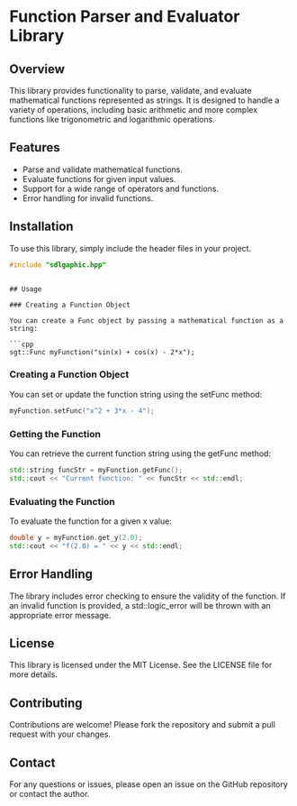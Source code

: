 # Function Parser and Evaluator Library

## Overview

This library provides functionality to parse, validate, and evaluate mathematical functions represented as strings. It is designed to handle a variety of operations, including basic arithmetic and more complex functions like trigonometric and logarithmic operations.

## Features

- Parse and validate mathematical functions.
- Evaluate functions for given input values.
- Support for a wide range of operators and functions.
- Error handling for invalid functions.

## Installation

To use this library, simply include the header files in your project.

```cpp
#include "sdlgaphic.hpp"
```

```

## Usage

### Creating a Function Object

You can create a Func object by passing a mathematical function as a string:

```cpp
sgt::Func myFunction("sin(x) + cos(x) - 2*x");
```

### Creating a Function Object

You can set or update the function string using the setFunc method:

```cpp
myFunction.setFunc("x^2 + 3*x - 4");
```

### Getting the Function

You can retrieve the current function string using the getFunc method:

```cpp
std::string funcStr = myFunction.getFunc();
std::cout << "Current function: " << funcStr << std::endl;
```

### Evaluating the Function

To evaluate the function for a given x value:

```cpp
double y = myFunction.get_y(2.0);
std::cout << "f(2.0) = " << y << std::endl;
```

## Error Handling

The library includes error checking to ensure the validity of the function. If an invalid function is provided, a std::logic_error will be thrown with an appropriate error message.

## License

This library is licensed under the MIT License. See the LICENSE file for more details.

## Contributing

Contributions are welcome! Please fork the repository and submit a pull request with your changes.

## Contact

For any questions or issues, please open an issue on the GitHub repository or contact the author.